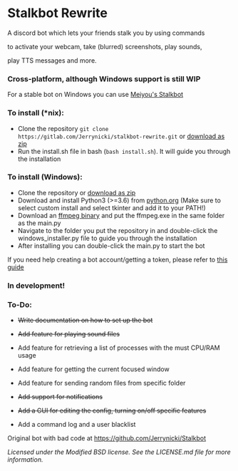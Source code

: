 # Stalkbot Rewrite

A discord bot which lets your friends stalk you by using commands 

to activate your webcam, take (blurred) screenshots, play sounds,

play TTS messages and more.

### Cross-platform, although Windows support is still WIP

For a stable bot on Windows you can use [Meiyou's Stalkbot](https://github.com/M3IY0U/Stalkbot)

### To install (\*nix):
* Clone the repository `git clone https://gitlab.com/Jerrynicki/stalkbot-rewrite.git` or [download as zip](https://gitlab.com/Jerrynicki/stalkbot-rewrite/-/archive/master/stalkbot-rewrite-master.zip)
* Run the install.sh file in bash (`bash install.sh`). It will guide you through the installation

### To install (Windows):
* Clone the repository or [download as zip](https://gitlab.com/Jerrynicki/stalkbot-rewrite/-/archive/master/stalkbot-rewrite-master.zip)
* Download and install Python3 (>=3.6) from [python.org](https://python.org) (Make sure to select custom install and select tkinter and add it to your PATH!)
* Download an [ffmpeg binary](https://ffmpeg.zeranoe.com/builds/win32/static/ffmpeg-4.2.1-win32-static.zip) and put the ffmpeg.exe in the same folder as the main.py
* Navigate to the folder you put the repository in and double-click the windows_installer.py file to guide you through the installation
* After installing you can double-click the main.py to start the bot

If you need help creating a bot account/getting a token, please refer to [this guide](https://discordpy.readthedocs.io/en/latest/discord.html)

### **In development!**

### To-Do:

* ~~Write documentation on how to set up the bot~~

* ~~Add feature for playing sound files~~

* Add feature for retrieving a list of processes with the must CPU/RAM usage

* Add feature for getting the current focused window

* Add feature for sending random files from specific folder

* ~~Add support for notifications~~

* ~~Add a GUI for editing the config, turning on/off specific features~~

* Add a command log and a user blacklist

Original bot with bad code at https://github.com/Jerrynicki/Stalkbot

*Licensed under the Modified BSD license. See the LICENSE.md file for more information.*
